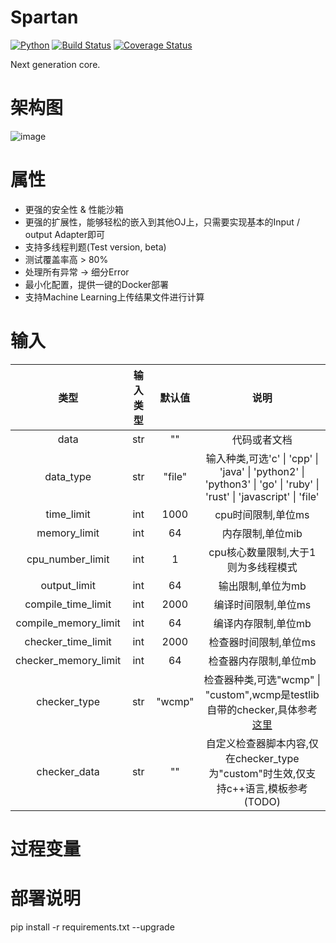 # Spartan

[![Python](https://img.shields.io/badge/python-3.7.2-red.svg?style=flat-square)](https://www.python.org/downloads/release/python-370/)
[![Build Status](https://travis-ci.org/lutece-awesome/spartan.svg?branch=master)](https://travis-ci.org/lutece-awesome/spartan)
[![Coverage Status](https://coveralls.io/repos/github/lutece-awesome/spartan/badge.svg?branch=master)](https://coveralls.io/github/lutece-awesome/spartan?branch=master)

Next generation core.

# 架构图

![image](https://github.com/lutece-awesome/spartan/blob/master/docs/pic/pic1.png)

# 属性

- 更强的安全性 & 性能沙箱
- 更强的扩展性，能够轻松的嵌入到其他OJ上，只需要实现基本的Input / output Adapter即可
- 支持多线程判题(Test version, beta)
- 测试覆盖率高 > 80%
- 处理所有异常 -> 细分Error
- 最小化配置，提供一键的Docker部署
- 支持Machine Learning上传结果文件进行计算

# 输入
| 类型 | 输入类型 | 默认值 | 说明
| :------: | :------: | :------: | :------: |
| data | str | "" | 代码或者文档
| data_type | str | "file" | 输入种类,可选'c' \| 'cpp' \| 'java' \| 'python2' \| 'python3' \| 'go' \| 'ruby' \| 'rust' \| 'javascript' \| 'file'
| time_limit | int | 1000 | cpu时间限制,单位ms
| memory_limit | int | 64 | 内存限制,单位mib
| cpu_number_limit | int | 1 | cpu核心数量限制,大于1则为多线程模式
| output_limit | int | 64 | 输出限制,单位为mb
| compile_time_limit | int | 2000 | 编译时间限制,单位ms
| compile_memory_limit | int | 64 | 编译内存限制,单位mb
| checker_time_limit | int | 2000 | 检查器时间限制,单位ms
| checker_memory_limit | int | 64 | 检查器内存限制,单位mb
| checker_type | str | "wcmp" | 检查器种类,可选"wcmp" \| "custom",wcmp是testlib自带的checker,具体参考[这里](https://github.com/MikeMirzayanov/testlib/tree/master/checkers)
| checker_data | str | "" | 自定义检查器脚本内容,仅在checker_type为"custom"时生效,仅支持c++语言,模板参考(TODO)

# 过程变量


# 部署说明

pip install -r requirements.txt --upgrade

